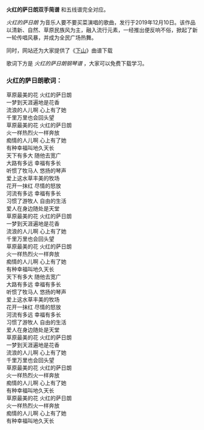 

**火红的萨日朗双手简谱** 和五线谱完全对应。

_火红的萨日朗_
为音乐人要不要买菜演唱的歌曲，发行于2019年12月10日。该作品以清新、自然、草原民族风为主，融入流行元素，一经推出便反响不俗，掀起了新一轮传唱风暴，并成为全民广场热舞。

同时，网站还为大家提供了《[下山](Music-11065-下山-要想练就绝世武功就要忍受常人难忍受的痛-抖音热歌.html "下山")》曲谱下载

歌词下方是 _火红的萨日朗钢琴谱_ ，大家可以免费下载学习。

### 火红的萨日朗歌词：

草原最美的花 火红的萨日朗  
一梦到天涯遍地是花香  
流浪的人儿啊 心上有了她  
千里万里也会回头望  
草原最美的花 火红的萨日朗  
火一样热烈火一样奔放  
痴情的人儿啊 心上有了她  
有种幸福叫地久天长  
天下有多大 随他去宽广  
大路有多远 幸福有多长  
听惯了牧马人 悠扬的琴声  
爱上这水草丰美的牧场  
花开一抹红 尽情的怒放  
河流有多远 幸福有多长  
习惯了游牧人 自由的生活  
爱人在身边随处是天堂  
草原最美的花 火红的萨日朗  
一梦到天涯遍地是花香  
流浪的人儿啊 心上有了她  
千里万里也会回头望  
草原最美的花 火红的萨日朗  
火一样热烈火一样奔放  
痴情的人儿啊 心上有了她  
有种幸福叫地久天长  
天下有多大 随他去宽广  
大路有多远 幸福有多长  
听惯了牧马人 悠扬的琴声  
爱上这水草丰美的牧场  
花开一抹红 尽情的怒放  
河流有多远 幸福有多长  
习惯了游牧人 自由的生活  
爱人在身边随处是天堂  
草原最美的花 火红的萨日朗  
一梦到天涯遍地是花香  
流浪的人儿啊 心上有了她  
千里万里也会回头望  
草原最美的花 火红的萨日朗  
火一样热烈火一样奔放  
痴情的人儿啊 心上有了她  
有种幸福叫地久天长  
草原最美的花 火红的萨日朗  
火一样热烈火一样奔放  
痴情的人儿啊 心上有了她  
有种幸福叫地久天长  

